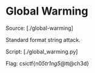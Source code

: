 # Global Warming

Source: [./global-warming]

Standard format string attack.

Script: [./global_warming.py]

Flag: csictf{n0*5tr1ng5*@tt@ch3d}
